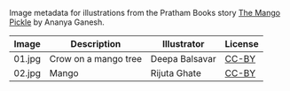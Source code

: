 Image metadata for illustrations from the Pratham Books story [The Mango Pickle](https://storyweaver.org.in/stories/5129-the-mango-pickle) by Ananya Ganesh.

Image | Description | Illustrator | License
----- | ----------- | ----------- | -------
01.jpg | Crow on a mango tree | Deepa Balsavar | [CC-BY](https://creativecommons.org/licenses/by/4.0/)
02.jpg | Mango | Rijuta Ghate | [CC-BY](https://creativecommons.org/licenses/by/4.0/)

